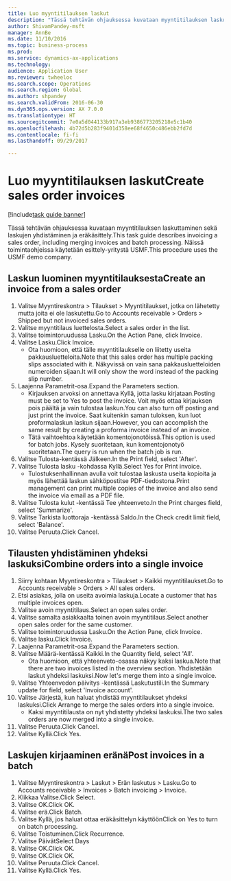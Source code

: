 ```yaml
--- 
title: Luo myyntitilauksen laskut
description: "Tässä tehtävän ohjauksessa kuvataan myyntitilauksen laskuttaminen sekä laskujen yhdistäminen ja eräkäsittely."
author: ShivamPandey-msft
manager: AnnBe
ms.date: 11/10/2016
ms.topic: business-process
ms.prod: 
ms.service: dynamics-ax-applications
ms.technology: 
audience: Application User
ms.reviewer: twheeloc
ms.search.scope: Operations
ms.search.region: Global
ms.author: shpandey
ms.search.validFrom: 2016-06-30
ms.dyn365.ops.version: AX 7.0.0
ms.translationtype: HT
ms.sourcegitcommit: 7e0a5d044133b917a3eb9386773205218e5c1b40
ms.openlocfilehash: 4b72d5b283f9401d358ee68f4650c486ebb2fd7d
ms.contentlocale: fi-fi
ms.lasthandoff: 09/29/2017

---
```

# <a name="create-sales-order-invoices"></a><span data-ttu-id="4edcd-103">Luo myyntitilauksen laskut</span><span class="sxs-lookup"><span data-stu-id="4edcd-103">Create sales order invoices</span></span>

[!include[task guide banner](../../includes/task-guide-banner.md)]

<span data-ttu-id="4edcd-104">Tässä tehtävän ohjauksessa kuvataan myyntitilauksen laskuttaminen sekä laskujen yhdistäminen ja eräkäsittely.</span><span class="sxs-lookup"><span data-stu-id="4edcd-104">This task guide describes invoicing a sales order, including merging invoices and batch processing.</span></span> <span data-ttu-id="4edcd-105">Näissä toimintaohjeissa käytetään esittely-yritystä USMF.</span><span class="sxs-lookup"><span data-stu-id="4edcd-105">This procedure uses the USMF demo company.</span></span>


## <a name="create-an-invoice-from-a-sales-order"></a><span data-ttu-id="4edcd-106">Laskun luominen myyntitilauksesta</span><span class="sxs-lookup"><span data-stu-id="4edcd-106">Create an invoice from a sales order</span></span>
1. <span data-ttu-id="4edcd-107">Valitse Myyntireskontra > Tilaukset > Myyntitilaukset, jotka on lähetetty mutta joita ei ole laskutettu.</span><span class="sxs-lookup"><span data-stu-id="4edcd-107">Go to Accounts receivable > Orders > Shipped but not invoiced sales orders.</span></span>
2. <span data-ttu-id="4edcd-108">Valitse myyntitilaus luettelosta.</span><span class="sxs-lookup"><span data-stu-id="4edcd-108">Select a sales order in the list.</span></span> 
3. <span data-ttu-id="4edcd-109">Valitse toimintoruudussa Lasku.</span><span class="sxs-lookup"><span data-stu-id="4edcd-109">On the Action Pane, click Invoice.</span></span>
4. <span data-ttu-id="4edcd-110">Valitse Lasku.</span><span class="sxs-lookup"><span data-stu-id="4edcd-110">Click Invoice.</span></span>
    * <span data-ttu-id="4edcd-111">Ota huomioon, että tälle myyntitilaukselle on liitetty useita pakkausluetteloita.</span><span class="sxs-lookup"><span data-stu-id="4edcd-111">Note that this sales order has multiple packing slips associated with it.</span></span> <span data-ttu-id="4edcd-112">Näkyvissä on vain sana <multiple> pakkausluetteloiden numeroiden sijaan.</span><span class="sxs-lookup"><span data-stu-id="4edcd-112">It will only show the word <multiple> instead of the packing slip number.</span></span>  
5. <span data-ttu-id="4edcd-113">Laajenna Parametrit-osa.</span><span class="sxs-lookup"><span data-stu-id="4edcd-113">Expand the Parameters section.</span></span>
    * <span data-ttu-id="4edcd-114">Kirjauksen arvoksi on annettava Kyllä, jotta lasku kirjataan.</span><span class="sxs-lookup"><span data-stu-id="4edcd-114">Posting must be set to Yes to post the invoice.</span></span> <span data-ttu-id="4edcd-115">Voit myös ottaa kirjauksen pois päältä ja vain tulostaa laskun.</span><span class="sxs-lookup"><span data-stu-id="4edcd-115">You can also turn off posting and just print the invoice.</span></span> <span data-ttu-id="4edcd-116">Saat kuitenkin saman tuloksen, kun luot proformalaskun laskun sijaan.</span><span class="sxs-lookup"><span data-stu-id="4edcd-116">However, you can accomplish the same result by creating a proforma invoice instead of an invoice.</span></span>  
    * <span data-ttu-id="4edcd-117">Tätä vaihtoehtoa käytetään komentojonotöissä.</span><span class="sxs-lookup"><span data-stu-id="4edcd-117">This option is used for batch jobs.</span></span> <span data-ttu-id="4edcd-118">Kysely suoritetaan, kun komentojonotyö suoritetaan.</span><span class="sxs-lookup"><span data-stu-id="4edcd-118">The query is run when the batch job is run.</span></span>    
6. <span data-ttu-id="4edcd-119">Valitse Tulosta-kentässä Jälkeen.</span><span class="sxs-lookup"><span data-stu-id="4edcd-119">In the Print field, select 'After'.</span></span>
7. <span data-ttu-id="4edcd-120">Valitse Tulosta lasku -kohdassa Kyllä.</span><span class="sxs-lookup"><span data-stu-id="4edcd-120">Select Yes for Print invoice.</span></span>
    * <span data-ttu-id="4edcd-121">Tulostuksenhallinnan avulla voit tulostaa laskusta useita kopioita ja myös lähettää laskun sähköpostitse PDF-tiedostona.</span><span class="sxs-lookup"><span data-stu-id="4edcd-121">Print management can print  multiple copies of the invoice and also send the invoice via email as a PDF file.</span></span>  
8. <span data-ttu-id="4edcd-122">Valitse Tulosta kulut -kentässä Tee yhteenveto.</span><span class="sxs-lookup"><span data-stu-id="4edcd-122">In the Print charges field, select 'Summarize'.</span></span>
9. <span data-ttu-id="4edcd-123">Valitse Tarkista luottoraja -kentässä Saldo.</span><span class="sxs-lookup"><span data-stu-id="4edcd-123">In the Check credit limit field, select 'Balance'.</span></span>
10. <span data-ttu-id="4edcd-124">Valitse Peruuta.</span><span class="sxs-lookup"><span data-stu-id="4edcd-124">Click Cancel.</span></span>

## <a name="combine-orders-into-a-single-invoice"></a><span data-ttu-id="4edcd-125">Tilausten yhdistäminen yhdeksi laskuksi</span><span class="sxs-lookup"><span data-stu-id="4edcd-125">Combine orders into a single invoice</span></span>
1. <span data-ttu-id="4edcd-126">Siirry kohtaan Myyntireskontra > Tilaukset > Kaikki myyntitilaukset.</span><span class="sxs-lookup"><span data-stu-id="4edcd-126">Go to Accounts receivable > Orders > All sales orders.</span></span>
2. <span data-ttu-id="4edcd-127">Etsi asiakas, jolla on useita avoimia laskuja.</span><span class="sxs-lookup"><span data-stu-id="4edcd-127">Locate a customer that has multiple invoices open.</span></span>
3. <span data-ttu-id="4edcd-128">Valitse avoin myyntitilaus.</span><span class="sxs-lookup"><span data-stu-id="4edcd-128">Select an open sales order.</span></span>
4. <span data-ttu-id="4edcd-129">Valitse samalta asiakkaalta toinen avoin myyntitilaus.</span><span class="sxs-lookup"><span data-stu-id="4edcd-129">Select another open sales order for the same customer.</span></span>
5. <span data-ttu-id="4edcd-130">Valitse toimintoruudussa Lasku.</span><span class="sxs-lookup"><span data-stu-id="4edcd-130">On the Action Pane, click Invoice.</span></span>
6. <span data-ttu-id="4edcd-131">Valitse lasku.</span><span class="sxs-lookup"><span data-stu-id="4edcd-131">Click Invoice.</span></span>
7. <span data-ttu-id="4edcd-132">Laajenna Parametrit-osa.</span><span class="sxs-lookup"><span data-stu-id="4edcd-132">Expand the Parameters section.</span></span>
8. <span data-ttu-id="4edcd-133">Valitse Määrä-kentässä Kaikki.</span><span class="sxs-lookup"><span data-stu-id="4edcd-133">In the Quantity field, select 'All'.</span></span>
    * <span data-ttu-id="4edcd-134">Ota huomioon, että yhteenveto-osassa näkyy kaksi laskua.</span><span class="sxs-lookup"><span data-stu-id="4edcd-134">Note that there are two invoices listed in the overview section.</span></span> <span data-ttu-id="4edcd-135">Yhdistetään laskut yhdeksi laskuksi.</span><span class="sxs-lookup"><span data-stu-id="4edcd-135">Now let's merge them into a single invoice.</span></span>  
9. <span data-ttu-id="4edcd-136">Valitse Yhteenvedon päivitys -kentässä Laskutustili.</span><span class="sxs-lookup"><span data-stu-id="4edcd-136">In the Summary update for field, select 'Invoice account'.</span></span>
10. <span data-ttu-id="4edcd-137">Valitse Järjestä, kun haluat yhdistää myyntitilaukset yhdeksi laskuksi.</span><span class="sxs-lookup"><span data-stu-id="4edcd-137">Click Arrange to merge the sales orders into a single invoice.</span></span>
    * <span data-ttu-id="4edcd-138">Kaksi myyntitilausta on nyt yhdistetty yhdeksi laskuksi.</span><span class="sxs-lookup"><span data-stu-id="4edcd-138">The two sales orders are now merged into a single invoice.</span></span>   
11. <span data-ttu-id="4edcd-139">Valitse Peruuta.</span><span class="sxs-lookup"><span data-stu-id="4edcd-139">Click Cancel.</span></span>
12. <span data-ttu-id="4edcd-140">Valitse Kyllä.</span><span class="sxs-lookup"><span data-stu-id="4edcd-140">Click Yes.</span></span>

## <a name="post-invoices-in-a-batch"></a><span data-ttu-id="4edcd-141">Laskujen kirjaaminen eränä</span><span class="sxs-lookup"><span data-stu-id="4edcd-141">Post invoices in a batch</span></span>
1. <span data-ttu-id="4edcd-142">Valitse Myyntireskontra > Laskut > Erän laskutus > Lasku.</span><span class="sxs-lookup"><span data-stu-id="4edcd-142">Go to Accounts receivable > Invoices > Batch invoicing > Invoice.</span></span>
2. <span data-ttu-id="4edcd-143">Klikkaa Valitse.</span><span class="sxs-lookup"><span data-stu-id="4edcd-143">Click Select.</span></span>
3. <span data-ttu-id="4edcd-144">Valitse OK.</span><span class="sxs-lookup"><span data-stu-id="4edcd-144">Click OK.</span></span>
4. <span data-ttu-id="4edcd-145">Valitse erä.</span><span class="sxs-lookup"><span data-stu-id="4edcd-145">Click Batch.</span></span>
5. <span data-ttu-id="4edcd-146">Valitse Kyllä, jos haluat ottaa eräkäsittelyn käyttöön</span><span class="sxs-lookup"><span data-stu-id="4edcd-146">Click on Yes to turn on batch processing.</span></span>
6. <span data-ttu-id="4edcd-147">Valitse Toistuminen.</span><span class="sxs-lookup"><span data-stu-id="4edcd-147">Click Recurrence.</span></span>
7. <span data-ttu-id="4edcd-148">Valitse Päivät</span><span class="sxs-lookup"><span data-stu-id="4edcd-148">Select Days</span></span>
8. <span data-ttu-id="4edcd-149">Valitse OK.</span><span class="sxs-lookup"><span data-stu-id="4edcd-149">Click OK.</span></span>
9. <span data-ttu-id="4edcd-150">Valitse OK.</span><span class="sxs-lookup"><span data-stu-id="4edcd-150">Click OK.</span></span>
10. <span data-ttu-id="4edcd-151">Valitse Peruuta.</span><span class="sxs-lookup"><span data-stu-id="4edcd-151">Click Cancel.</span></span>
11. <span data-ttu-id="4edcd-152">Valitse Kyllä.</span><span class="sxs-lookup"><span data-stu-id="4edcd-152">Click Yes.</span></span>


